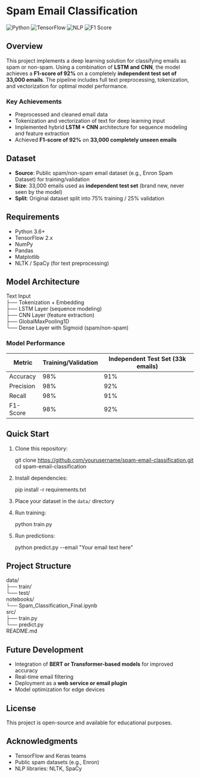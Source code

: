 # Spam Email Classification

![Python](https://img.shields.io/badge/python-3.6+-blue.svg)
![TensorFlow](https://img.shields.io/badge/TensorFlow-%23FF6F00.svg?style=flat&logo=TensorFlow&logoColor=white)
![NLP](https://img.shields.io/badge/NLP-Text_Classification-green.svg)
![F1 Score](https://img.shields.io/badge/F1-92%25-success)

## Overview
This project implements a deep learning solution for classifying emails as spam or non-spam. Using a combination of **LSTM and CNN**, the model achieves a **F1-score of 92%** on a completely **independent test set of 33,000 emails**. The pipeline includes full text preprocessing, tokenization, and vectorization for optimal model performance.

### Key Achievements
- Preprocessed and cleaned email data  
- Tokenization and vectorization of text for deep learning input  
- Implemented hybrid **LSTM + CNN** architecture for sequence modeling and feature extraction  
- Achieved **F1-score of 92%** on **33,000 completely unseen emails**  

## Dataset
- **Source**: Public spam/non-spam email dataset (e.g., Enron Spam Dataset) for training/validation  
- **Size**: 33,000 emails used as **independent test set** (brand new, never seen by the model)  
- **Split**: Original dataset split into 75% training / 25% validation  

## Requirements
- Python 3.6+  
- TensorFlow 2.x  
- NumPy  
- Pandas  
- Matplotlib  
- NLTK / SpaCy (for text preprocessing)  

## Model Architecture
Text Input  
  ├── Tokenization + Embedding  
  ├── LSTM Layer (sequence modeling)  
  ├── CNN Layer (feature extraction)  
  ├── GlobalMaxPooling1D  
  └── Dense Layer with Sigmoid (spam/non-spam)  

### Model Performance
| Metric    | Training/Validation | Independent Test Set (33k emails) |
|-----------|-------------------|---------------------------------|
| Accuracy  | 98%               | 91%                             |
| Precision | 98%               | 92%                             |
| Recall    | 98%               | 91%                             |
| F1-Score  | 98%               | 92%                             |

## Quick Start
1. Clone this repository:

    git clone https://github.com/yourusername/spam-email-classification.git  
    cd spam-email-classification

2. Install dependencies:

    pip install -r requirements.txt

3. Place your dataset in the `data/` directory  

4. Run training:

    python train.py

5. Run predictions:

    python predict.py --email "Your email text here"

## Project Structure
data/  
  ├── train/  
  └── test/  
notebooks/  
  └── Spam_Classification_Final.ipynb  
src/  
  ├── train.py  
  └── predict.py  
README.md  

## Future Development
- Integration of **BERT or Transformer-based models** for improved accuracy  
- Real-time email filtering  
- Deployment as a **web service or email plugin**  
- Model optimization for edge devices  

## License
This project is open-source and available for educational purposes.

## Acknowledgments
- TensorFlow and Keras teams  
- Public spam datasets (e.g., Enron)  
- NLP libraries: NLTK, SpaCy  
